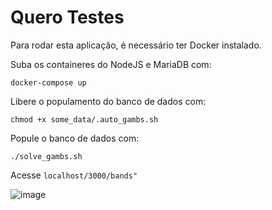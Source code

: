 # Quero Testes
Para rodar esta aplicação, é necessário ter Docker instalado.

Suba os containeres do NodeJS e MariaDB com:

`docker-compose up`

Libere o populamento do banco de dados com:

`chmod +x some_data/.auto_gambs.sh`

Popule o banco de dados com:

`./solve_gambs.sh`

Acesse `localhost/3000/bands"`

![image](https://user-images.githubusercontent.com/33665633/116627831-3b13c400-a924-11eb-8b0d-793104372cf4.png)

